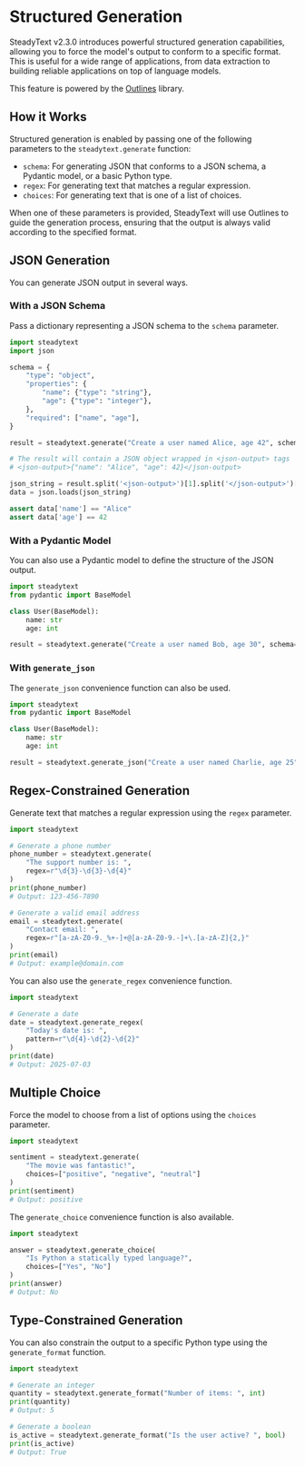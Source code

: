# Structured Generation

SteadyText v2.3.0 introduces powerful structured generation capabilities, allowing you to force the model's output to conform to a specific format. This is useful for a wide range of applications, from data extraction to building reliable applications on top of language models.

This feature is powered by the [Outlines](https://github.com/outlines-dev/outlines) library.

## How it Works

Structured generation is enabled by passing one of the following parameters to the `steadytext.generate` function:

- `schema`: For generating JSON that conforms to a JSON schema, a Pydantic model, or a basic Python type.
- `regex`: For generating text that matches a regular expression.
- `choices`: For generating text that is one of a list of choices.

When one of these parameters is provided, SteadyText will use Outlines to guide the generation process, ensuring that the output is always valid according to the specified format.

## JSON Generation

You can generate JSON output in several ways.

### With a JSON Schema

Pass a dictionary representing a JSON schema to the `schema` parameter.

```python
import steadytext
import json

schema = {
    "type": "object",
    "properties": {
        "name": {"type": "string"},
        "age": {"type": "integer"},
    },
    "required": ["name", "age"],
}

result = steadytext.generate("Create a user named Alice, age 42", schema=schema)

# The result will contain a JSON object wrapped in <json-output> tags
# <json-output>{"name": "Alice", "age": 42}</json-output>

json_string = result.split('<json-output>')[1].split('</json-output>')[0]
data = json.loads(json_string)

assert data['name'] == "Alice"
assert data['age'] == 42
```

### With a Pydantic Model

You can also use a Pydantic model to define the structure of the JSON output.

```python
import steadytext
from pydantic import BaseModel

class User(BaseModel):
    name: str
    age: int

result = steadytext.generate("Create a user named Bob, age 30", schema=User)
```

### With `generate_json`

The `generate_json` convenience function can also be used.

```python
import steadytext
from pydantic import BaseModel

class User(BaseModel):
    name: str
    age: int

result = steadytext.generate_json("Create a user named Charlie, age 25", schema=User)
```

## Regex-Constrained Generation

Generate text that matches a regular expression using the `regex` parameter.

```python
import steadytext

# Generate a phone number
phone_number = steadytext.generate(
    "The support number is: ",
    regex=r"\d{3}-\d{3}-\d{4}"
)
print(phone_number)
# Output: 123-456-7890

# Generate a valid email address
email = steadytext.generate(
    "Contact email: ",
    regex=r"[a-zA-Z0-9._%+-]+@[a-zA-Z0-9.-]+\.[a-zA-Z]{2,}"
)
print(email)
# Output: example@domain.com
```

You can also use the `generate_regex` convenience function.

```python
import steadytext

# Generate a date
date = steadytext.generate_regex(
    "Today's date is: ",
    pattern=r"\d{4}-\d{2}-\d{2}"
)
print(date)
# Output: 2025-07-03
```

## Multiple Choice

Force the model to choose from a list of options using the `choices` parameter.

```python
import steadytext

sentiment = steadytext.generate(
    "The movie was fantastic!",
    choices=["positive", "negative", "neutral"]
)
print(sentiment)
# Output: positive
```

The `generate_choice` convenience function is also available.

```python
import steadytext

answer = steadytext.generate_choice(
    "Is Python a statically typed language?",
    choices=["Yes", "No"]
)
print(answer)
# Output: No
```

## Type-Constrained Generation

You can also constrain the output to a specific Python type using the `generate_format` function.

```python
import steadytext

# Generate an integer
quantity = steadytext.generate_format("Number of items: ", int)
print(quantity)
# Output: 5

# Generate a boolean
is_active = steadytext.generate_format("Is the user active? ", bool)
print(is_active)
# Output: True
```
